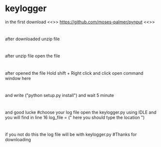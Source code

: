 # keylogger
in the first download <<>>  https://github.com/moses-palmer/pynput  <<>>
#
after downloaded unzip file 
#
after unzip file  open the file 
#
after opened the file Hold shift + Right click and click open command window here 
#
and write ("python setup.py install") and wait 5 minute 
#
and good lucke
#choose your log file
open the keylogger.py using IDLE and you will find in line 16 log_file = (" here you should type the location ")
#
if you not do this the log file will be with keylogger.py 
#Thanks for downloading
